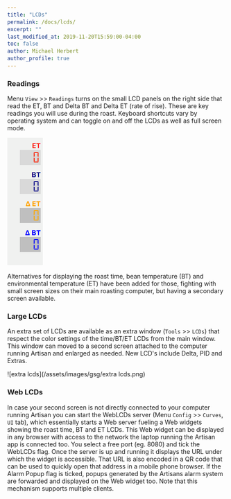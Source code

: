 ```yaml
---
title: "LCDs"
permalink: /docs/lcds/
excerpt: ""
last_modified_at: 2019-11-20T15:59:00-04:00
toc: false
author: Michael Herbert
author_profile: true
---
```


### Readings

Menu `View` >> `Readings` turns on the small LCD panels on the right side that read the ET, BT and Delta BT and Delta ET (rate of rise).  These are key readings you will use during the roast.  Keyboard shortcuts vary by operating system and can toggle on and off the LCDs as well as full screen mode.

 ![view readings](/assets/images/gsg/view-readings.png)

Alternatives for displaying the roast time, bean temperature (BT) and environmental temperature (ET) have been added for those, fighting with small screen sizes on their main roasting computer, but having a secondary screen available.

### Large LCDs

An extra set of LCDs are available as an extra window (`Tools` >> `LCDs`) that respect the color settings of the time/BT/ET LCDs from the main window. This window can moved to a second screen attached to the computer running Artisan and enlarged as needed. New LCD's include Delta, PID and Extras.  

![extra lcds](/assets/images/gsg/extra lcds.png)

### Web LCDs

In case your second screen is not directly connected to your computer running Artisan you can start the WebLCDs server (Menu `Config` >> `Curves`, `UI` tab), which essentially starts a Web server fueling a Web widgets showing the roast time, BT and ET LCDs. This Web widget can be displayed in any browser with access to the network the laptop running the Artisan app is connected too. You select a free port (eg. 8080) and tick the WebLCDs flag. Once the server is up and running it displays the URL under which the widget is accessible. That URL is also encoded in a QR code that can be used to quickly open that address in a mobile phone browser. If the Alarm Popup flag is ticked, popups generated by the Artisans alarm system are forwarded and displayed on the Web widget too. Note that this mechanism supports multiple clients.
